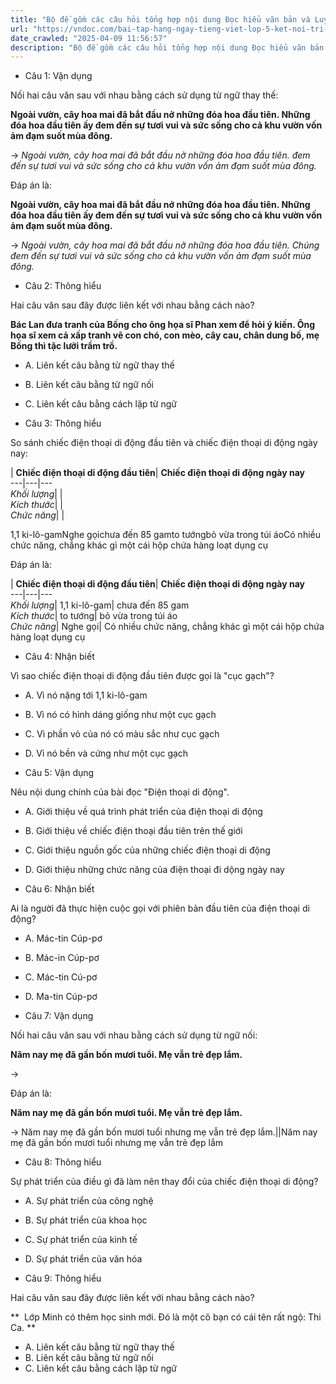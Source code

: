 ```yaml
---
title: "Bộ đề gồm các câu hỏi tổng hợp nội dung Đọc hiểu văn bản và Luyện từ và câu được học ở Tuần 34 trong chương trình Tiếng Việt lớp 5 Tập 2 Kết nối tri thức."
url: "https://vndoc.com/bai-tap-hang-ngay-tieng-viet-lop-5-ket-noi-tri-thuc-tuan-34-thu-3-337691"
date_crawled: "2025-04-09 11:56:57"
description: "Bộ đề gồm các câu hỏi tổng hợp nội dung Đọc hiểu văn bản và Luyện từ và câu được học ở Tuần 34 trong chương trình Tiếng Việt lớp 5 Tập 2 Kết nối tri thức."
---
```


* Câu 1:  Vận dụng

Nối hai câu văn sau với nhau bằng cách sử dụng từ ngữ thay thế:

**Ngoài vườn, cây hoa mai đã bắt đầu nở những đóa hoa đầu tiên. Những đóa hoa đầu tiên ấy đem đến sự tươi vui và sức sống cho cả khu vườn vốn ảm đạm suốt mùa đông.**

→ _Ngoài vườn, cây hoa mai đã bắt đầu nở những đóa hoa đầu tiên. đem đến sự tươi vui và sức sống cho cả khu vườn vốn ảm đạm suốt mùa đông._

Đáp án là:

**Ngoài vườn, cây hoa mai đã bắt đầu nở những đóa hoa đầu tiên. Những đóa hoa đầu tiên ấy đem đến sự tươi vui và sức sống cho cả khu vườn vốn ảm đạm suốt mùa đông.**

→ _Ngoài vườn, cây hoa mai đã bắt đầu nở những đóa hoa đầu tiên. Chúng đem đến sự tươi vui và sức sống cho cả khu vườn vốn ảm đạm suốt mùa đông._

* Câu 2:  Thông hiểu

Hai câu văn sau đây được liên kết với nhau bằng cách nào?

**Bác Lan đưa tranh của Bống cho ông họa sĩ Phan xem để hỏi ý kiến. Ông họa sĩ xem cả xấp tranh vẽ con chó, con mèo, cây cau, chân dung bố, mẹ Bống thì tặc lưỡi trầm trồ.**

  * A. Liên kết câu bằng từ ngữ thay thế 
  * B. Liên kết câu bằng từ ngữ nối 
  * C. Liên kết câu bằng cách lặp từ ngữ 



* Câu 3:  Thông hiểu

So sánh chiếc điện thoại di động đầu tiên và chiếc điện thoại di động ngày nay:

| **Chiếc điện thoại di động đầu tiên**| **Chiếc điện thoại di động ngày nay**  
---|---|---  
 _Khối lượng_| |   
 _Kích thước_| |   
 _Chức năng_| |   
  
1,1 ki-lô-gamNghe gọichưa đến 85 gamto tướngbỏ vừa trong túi áoCó nhiều chức năng, chẳng khác gì một cái hộp chứa hàng loạt dụng cụ

Đáp án là:

| **Chiếc điện thoại di động đầu tiên**| **Chiếc điện thoại di động ngày nay**  
---|---|---  
 _Khối lượng_|  1,1 ki-lô-gam| chưa đến 85 gam  
 _Kích thước_|  to tướng| bỏ vừa trong túi áo  
 _Chức năng_|  Nghe gọi| Có nhiều chức năng, chẳng khác gì một cái hộp chứa hàng loạt dụng cụ  
  
* Câu 4:  Nhận biết

Vì sao chiếc điện thoại di động đầu tiên được gọi là "cục gạch"?

  * A. Vì nó nặng tới 1,1 ki-lô-gam 
  * B. Vì nó có hình dáng giống như một cục gạch 
  * C. Vì phần vỏ của nó có màu sắc như cục gạch 
  * D. Vì nó bền và cứng như một cục gạch 



* Câu 5:  Vận dụng

Nêu nội dung chính của bài đọc "Điện thoại di động".

  * A. Giới thiệu về quá trình phát triển của điện thoại di động 
  * B. Giới thiệu về chiếc điện thoại đầu tiên trên thế giới 
  * C. Giới thiệu nguồn gốc của những chiếc điện thoại di động 
  * D. Giới thiệu những chức năng của điện thoại đi dộng ngày nay 



* Câu 6:  Nhận biết

Ai là người đã thực hiện cuộc gọi với phiên bản đầu tiên của điện thoại di động?

  * A. Mác-tin Cúp-pơ 
  * B. Mác-in Cúp-pơ 
  * C. Mác-tin Cú-pơ 
  * D. Ma-tin Cúp-pơ 



* Câu 7:  Vận dụng

Nối hai câu văn sau với nhau bằng cách sử dụng từ ngữ nối:

**Năm nay mẹ đã gần bốn mươi tuổi. Mẹ vẫn trẻ đẹp lắm.**

→ 

Đáp án là:

**Năm nay mẹ đã gần bốn mươi tuổi. Mẹ vẫn trẻ đẹp lắm.**

→ Năm nay mẹ đã gần bốn mươi tuổi nhưng mẹ vẫn trẻ đẹp lắm.||Năm nay mẹ đã gần bốn mươi tuổi nhưng mẹ vẫn trẻ đẹp lắm

* Câu 8:  Thông hiểu

Sự phát triển của điều gì đã làm nên thay đổi của chiếc điện thoại di động?

  * A. Sự phát triển của công nghệ 
  * B. Sự phát triển của khoa học 
  * C. Sự phát triển của kinh tế 
  * D. Sự phát triển của văn hóa 



* Câu 9:  Thông hiểu

Hai câu văn sau đây được liên kết với nhau bằng cách nào?

**  Lớp Minh có thêm học sinh mới. Đó là một cô bạn có cái tên rất ngộ: Thi Ca. **

  * A. Liên kết câu bằng từ ngữ thay thế 
  * B. Liên kết câu bằng từ ngữ nối 
  * C. Liên kết câu bằng cách lặp từ ngữ 


